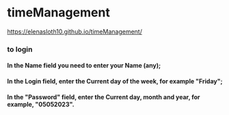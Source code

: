 # timeManagement
https://elenasloth10.github.io/timeManagement/

<h3>to login</h3>

<h4>In the Name field you need to enter your Name (any);</h4>
<h4>In the Login field, enter the Current day of the week, for example "Friday";</h4>
<h4>In the "Password" field, enter the Current day, month and year, for example, "05052023".</h4>
